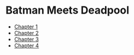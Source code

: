 # Batman Meets Deadpool

- [Chapter 1](chapter1.md)
- [Chapter 2](chapter2.md)
- [Chapter 3](chapter3.md)
- [Chapter 4](chapter4.md)